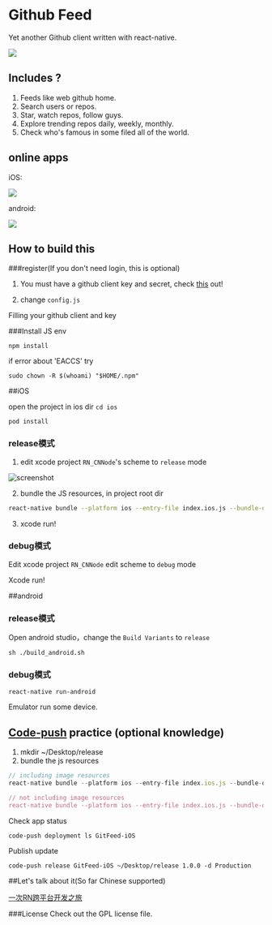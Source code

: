 # Github Feed

Yet another Github client written with react-native.

![](http://ww2.sinaimg.cn/large/84178573gw1f1387u08s5j20x60bsdiz.jpg)

## Includes ?

1. Feeds like web github home.
2. Search users or repos.
3. Star, watch repos, follow guys.
3. Explore trending repos daily, weekly, monthly.
4. Check who's famous in some filed all of the world.

## online apps

iOS:

![](http://img3.tbcdn.cn/L1/461/1/b77fe7c74ef98edde9ff366416fb5597bd8eb88c.png)

android:

![](http://img3.tbcdn.cn/L1/461/1/d395f6d2148b392550b971ce7f50672b04fd1716.png)

## How to build this

###register(If you don't need login, this is optional)

1. You must have a github client key and secret, check [this](https://github.com/settings/applications/new) out!

2. change `config.js`

Filling your github client and key

###Install JS env

`npm install`

if error about 'EACCS' try

`sudo chown -R $(whoami) "$HOME/.npm"`

##iOS

open the project in ios dir `cd ios`

`pod install`

### release模式

1. edit xcode project `RN_CNNode`'s scheme to `release` mode

![screenshot](http://img3.tbcdn.cn/L1/461/1/bc8dcf0ba852141503e99a408d08ab44e33d9e41.png)

2. bundle the JS resources, in project root dir

  ```sh
  react-native bundle --platform ios --entry-file index.ios.js --bundle-output ./release/main.jsbundle --assets-dest ./release --dev false
  ```

3. xcode run!

### debug模式

Edit xcode project `RN_CNNode` edit scheme to `debug` mode

Xcode run!

##android

### release模式
Open android studio，change the `Build Variants` to `release`

`sh ./build_android.sh`

### debug模式

`react-native run-android`

Emulator run some device.

## [Code-push](http://microsoft.github.io/code-push/) practice (optional knowledge)

1. mkdir ~/Desktop/release
2. bundle the js resources

```js
// including image resources
react-native bundle --platform ios --entry-file index.ios.js --bundle-output ~/Desktop/release/main.jsbundle --assets-dest ~/Desktop/release --dev false

// not including image resources
react-native bundle --platform ios --entry-file index.ios.js --bundle-output ~/Desktop/release/main.jsbundle --dev false
```

Check app status

	code-push deployment ls GitFeed-iOS

Publish update

	code-push release GitFeed-iOS ~/Desktop/release 1.0.0 -d Production

##Let's talk about it(So far Chinese supported)  

[一次RN跨平台开发之旅](http://xiekw2010.github.io/2016/02/11/rngitfeed)

###License
Check out the GPL license file.
